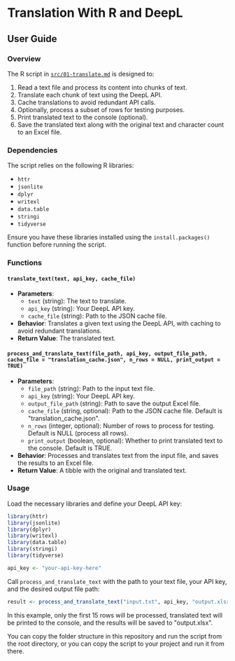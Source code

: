 # Translation With R and DeepL

## User Guide

### Overview

The R script in [`src/01-translate.md`](src/01-translate.md) is designed to:

1. Read a text file and process its content into chunks of text.
2. Translate each chunk of text using the DeepL API.
3. Cache translations to avoid redundant API calls.
4. Optionally, process a subset of rows for testing purposes.
5. Print translated text to the console (optional).
6. Save the translated text along with the original text and character count to an Excel file.

### Dependencies

The script relies on the following R libraries:

- `httr`
- `jsonlite`
- `dplyr`
- `writexl`
- `data.table`
- `stringi`
- `tidyverse`

Ensure you have these libraries installed using the `install.packages()` function before running the script.

### Functions

#### `translate_text(text, api_key, cache_file)`

- **Parameters**:
  - `text` (string): The text to translate.
  - `api_key` (string): Your DeepL API key.
  - `cache_file` (string): Path to the JSON cache file.
- **Behavior**: Translates a given text using the DeepL API, with caching to avoid redundant translations.
- **Return Value**: The translated text.

#### `process_and_translate_text(file_path, api_key, output_file_path, cache_file = "translation_cache.json", n_rows = NULL, print_output = TRUE)`

- **Parameters**:
  - `file_path` (string): Path to the input text file.
  - `api_key` (string): Your DeepL API key.
  - `output_file_path` (string): Path to save the output Excel file.
  - `cache_file` (string, optional): Path to the JSON cache file. Default is "translation_cache.json".
  - `n_rows` (integer, optional): Number of rows to process for testing. Default is NULL (process all rows).
  - `print_output` (boolean, optional): Whether to print translated text to the console. Default is TRUE.
- **Behavior**: Processes and translates text from the input file, and saves the results to an Excel file.
- **Return Value**: A tibble with the original and translated text.

### Usage

Load the necessary libraries and define your DeepL API key:

```r
library(httr)
library(jsonlite)
library(dplyr)
library(writexl)
library(data.table)
library(stringi)
library(tidyverse)

api_key <- "your-api-key-here"
```

Call `process_and_translate_text` with the path to your text file, your API key, and the desired output file path:

```r
result <- process_and_translate_text("input.txt", api_key, "output.xlsx", n_rows = 15)
```

In this example, only the first 15 rows will be processed, translated text will be printed to the console, and the results will be saved to "output.xlsx".

You can copy the folder structure in this repository and run the script from the root directory, or you can copy the script to your project and run it from there.